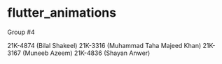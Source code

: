 # flutter_animations

Group #4

21K-4874 (Bilal Shakeel)
21K-3316 (Muhammad Taha Majeed Khan)
21K-3167 (Muneeb Azeem)
21K-4836 (Shayan Anwer)
